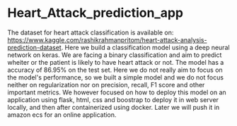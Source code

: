 # Heart_Attack_prediction_app
The dataset for heart attack classification is available on: https://www.kaggle.com/rashikrahmanpritom/heart-attack-analysis-prediction-dataset. 
Here we build a classification model using a deep neural network on keras. We are facing a binary classification and aim to predict wheiter or the patient is likely to have heart attack or not. The model has a accuracy of 86.95% on the test set. Here we do not really aim to focus on the model's performance, so we built a simple model and we do not focus neither on regularization nor on precision, recall, F1 score and other important metrics.
We however focused on how to deploy this model on an application using flask, html, css and boostrap to deploy it in web server locally, and then after containerized using docker. Later we will push it in amazon ecs for an online application.
